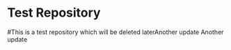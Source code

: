 # Test Repository
#This is a test repository which will be deleted laterAnother update
Another update
